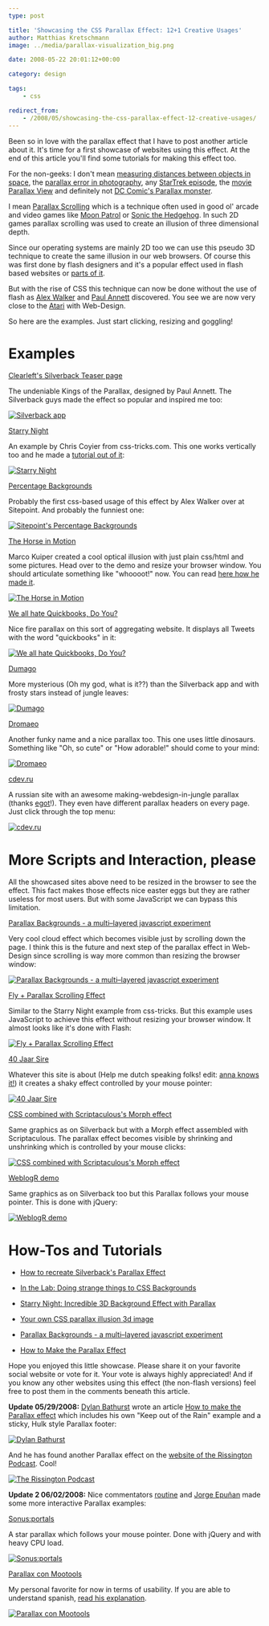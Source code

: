 ```yaml
---
type: post

title: 'Showcasing the CSS Parallax Effect: 12+1 Creative Usages'
author: Matthias Kretschmann
image: ../media/parallax-visualization_big.png

date: 2008-05-22 20:01:12+00:00

category: design

tags:
    - css

redirect_from:
    - /2008/05/showcasing-the-css-parallax-effect-12-creative-usages/
---
```


Been so in love with the parallax effect that I have to post another article about it. It's time for a first showcase of websites using this effect. At the end of this article you'll find some tutorials for making this effect too.

For the non-geeks: I don't mean [measuring distances between objects in space](http://en.wikipedia.org/wiki/Parallax), the [parallax error in photography](http://en.wikipedia.org/wiki/Parallax#Parallax_error_in_photography), any [StarTrek episode](http://www.startrek.com/startrek/view/series/VOY/episode/68824.html), the [movie Parallax View](http://www.imdb.com/title/tt0071970/) and definitely not [DC Comic's Parallax monster](<http://scifipedia.scifi.com/index.php/Parallax_(DC)>).

I mean [Parallax Scrolling](http://en.wikipedia.org/wiki/Parallax_scrolling) which is a technique often used in good ol' arcade and video games like [Moon Patrol](http://en.wikipedia.org/wiki/Moon_Patrol) or [Sonic the Hedgehog](http://en.wikipedia.org/wiki/Sonic_the_Hedgehog_%28video_game%29). In such 2D games parallax scrolling was used to create an illusion of three dimensional depth.

Since our operating systems are mainly 2D too we can use this pseudo 3D technique to create the same illusion in our web browsers. Of course this was first done by flash designers and it's a popular effect used in flash based websites or [parts of it](http://a.viary.com/).

But with the rise of CSS this technique can now be done without the use of flash as [Alex Walker](http://www.sitepoint.com/blogs/2008/01/18/in-the-lab-doing-strange-things-to-css-backgrounds/) and [Paul Annett](http://www.thinkvitamin.com/features/design/how-to-recreate-silverbacks-parallax) discovered. You see we are now very close to the [Atari](http://en.wikipedia.org/wiki/Atari) with Web-Design.

So here are the examples. Just start clicking, resizing and goggling!

# Examples

[Clearleft's Silverback Teaser page](http://www.silverbackapp.com/)

The undeniable Kings of the Parallax, designed by Paul Annett. The Silverback guys made the effect so popular and inspired me too:

[![Silverback app](../media/parallax_001.jpg)](http://www.silverbackapp.com/)

[Starry Night](http://css-tricks.com/examples/StarryNight/)

An example by Chris Coyier from css-tricks.com. This one works vertically too and he made a [tutorial out of it](http://css-tricks.com/3d-parralax-background-effect/):

[![Starry Night](../media/parallax_002.jpg)](http://css-tricks.com/examples/StarryNight/)

[Percentage Backgrounds](http://www.sitepoint.com/examples/stretchy/test.php)

Probably the first css-based usage of this effect by Alex Walker over at Sitepoint. And probably the funniest one:

[![Sitepoint's Percentage Backgrounds](../media/parallax_003.jpg)](http://www.sitepoint.com/examples/stretchy/test.php)

[The Horse in Motion](http://demo.marcofolio.net/a_parallax_illusion_with_css/)

Marco Kuiper created a cool optical illusion with just plain css/html and some pictures. Head over to the demo and resize your browser window. You should articulate something like "whoooot!" now. You can read [here how he made it](http://www.marcofolio.net/css/a_parallax_illusion_with_css_the_horse_in_motion.html).

[![The Horse in Motion](../media/parallax_004.jpg)](http://demo.marcofolio.net/a_parallax_illusion_with_css/)

[We all hate Quickbooks, Do You?](http://weallhatequickbooks.com/)

Nice fire parallax on this sort of aggregating website. It displays all Tweets with the word "quickbooks" in it:

[![We all hate Quickbooks, Do You?](../media/parallax_005.jpg)](http://weallhatequickbooks.com/)

[Dumago](http://dumago.net/)

More mysterious (Oh my god, what is it??) than the Silverback app and with frosty stars instead of jungle leaves:

[![Dumago](../media/parallax_006.jpg)](http://dumago.net/)

[Dromaeo](http://dromaeo.com/)

Another funky name and a nice parallax too. This one uses little dinosaurs. Something like "Oh, so cute" or "How adorable!" should come to your mind:

[![Dromaeo](../media/parallax_007.jpg)](http://dromaeo.com/)

[cdev.ru](http://www.cdev.ru/)

A russian site with an awesome making-webdesign-in-jungle parallax (thanks [egot](http://www.kremalicious.com/2008/05/showcasing-the-css-parallax-effect-12-creative-usages/#comment-104)!). They even have different parallax headers on every page. Just click through the top menu:

[![cdev.ru](../media/parallax_013.jpg)](http://www.cdev.ru/)

# More Scripts and Interaction, please

All the showcased sites above need to be resized in the browser to see the effect. This fact makes those effects nice easter eggs but they are rather useless for most users. But with some JavaScript we can bypass this limitation.

[Parallax Backgrounds - a multi–layered javascript experiment](http://inner.geek.nz/javascript/parallax/)

Very cool cloud effect which becomes visible just by scrolling down the page. I think this is the future and next step of the parallax effect in Web-Design since scrolling is way more common than resizing the browser window:

[![Parallax Backgrounds - a multi–layered javascript experiment](../media/parallax_008.jpg)](http://inner.geek.nz/javascript/parallax/)

[Fly + Parallax Scrolling Effect](http://www.esqsoft.com/examples/fly_parallax/fly_parallax.htm)

Similar to the Starry Night example from css-tricks. But this example uses JavaScript to achieve this effect without resizing your browser window. It almost looks like it's done with Flash:

[![Fly + Parallax Scrolling Effect](../media/parallax_009.jpg)](http://www.esqsoft.com/examples/fly_parallax/fly_parallax.htm)

[40 Jaar Sire](http://www.umaghetzeggen.nl/)

Whatever this site is about (Help me dutch speaking folks! edit: [anna knows it!](http://www.kremalicious.com/2008/05/showcasing-the-css-parallax-effect-12-creative-usages/#comment-102)) it creates a shaky effect controlled by your mouse pointer:

[![40 Jaar Sire](../media/parallax_010.jpg)](http://www.umaghetzeggen.nl/)

[CSS combined with Scriptaculous's Morph effect](http://offtheline.net/examples/parallax/)

Same graphics as on Silverback but with a Morph effect assembled with Scriptaculous. The parallax effect becomes visible by shrinking and unshrinking which is controlled by your mouse clicks:

[![CSS combined with Scriptaculous's Morph effect](../media/parallax_011.jpg)](http://offtheline.net/examples/parallax/)

[WeblogR demo](http://www.weblogr.fr/demo/09052008/)

Same graphics as on Silverback too but this Parallax follows your mouse pointer. This is done with jQuery:

[![WeblogR demo](../media/parallax_012.jpg)](http://www.weblogr.fr/demo/09052008/)

# How-Tos and Tutorials

- [How to recreate Silverback's Parallax Effect](http://www.thinkvitamin.com/features/design/how-to-recreate-silverbacks-parallax)

- [In the Lab: Doing strange things to CSS Backgrounds](http://www.sitepoint.com/blogs/2008/01/18/in-the-lab-doing-strange-things-to-css-backgrounds/)

- [Starry Night: Incredible 3D Background Effect with Parallax](http://css-tricks.com/3d-parralax-background-effect/)

- [Your own CSS parallax illusion 3d image](http://www.marcofolio.net/photoshop/your_own_css_parallax_illusion_3d_image.html)

- [Parallax Backgrounds - a multi–layered javascript experiment](http://inner.geek.nz/javascript/parallax/)

- [How to Make the Parallax Effect](http://www.dylanbathurst.com/2008/05/27/how-to-make-the-parallax-effect/)

Hope you enjoyed this little showcase. Please share it on your favorite social website or vote for it. Your vote is always highly appreciated! And if you know any other websites using this effect (the non-flash versions) feel free to post them in the comments beneath this article.

**Update 05/29/2008:** [Dylan Bathurst](http://www.dylanbathurst.com/) wrote an article [How to make the Parallax effect](http://www.dylanbathurst.com/2008/05/27/how-to-make-the-parallax-effect/) which includes his own "Keep out of the Rain" example and a sticky, Hulk style Parallax footer:

[![Dylan Bathurst](../media/parallax_015.png)](http://www.dylanbathurst.com/2008/05/27/how-to-make-the-parallax-effect/)

And he has found another Parallax effect on the [website of the Rissington Podcast](http://therissingtonpodcast.co.uk/). Cool!

[![The Rissington Podcast](../media/parallax_014.png)](http://therissingtonpodcast.co.uk/)

**Update 2 06/02/2008:** Nice commentators [routine](http://www.weaintplastic.com/) and [Jorge Epuñan](http://www.csslab.cl/) made some more interactive Parallax examples:

[Sonus:portals](http://www.sonus-game.com/)

A star parallax which follows your mouse pointer. Done with jQuery and with heavy CPU load.

[![Sonus:portals](../media/parallax_017.jpg)](http://www.sonus-game.com/)

[Parallax con Mootools](http://www.csslab.cl/ejemplos/parallax_mootools/)

My personal favorite for now in terms of usability. If you are able to understand spanish, [read his explanation](http://www.csslab.cl/2008/05/29/parallax-en-uso-real/).

[![Parallax con Mootools](../media/parallax_016.jpg)](http://www.csslab.cl/ejemplos/parallax_mootools/)
